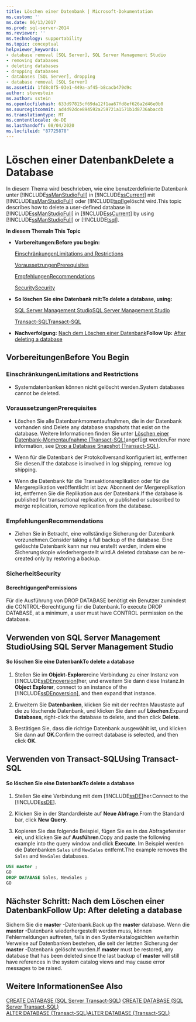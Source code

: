 ```yaml
---
title: Löschen einer Datenbank | Microsoft-Dokumentation
ms.custom: ''
ms.date: 06/13/2017
ms.prod: sql-server-2014
ms.reviewer: ''
ms.technology: supportability
ms.topic: conceptual
helpviewer_keywords:
- database removal [SQL Server], SQL Server Management Studio
- removing databases
- deleting databases
- dropping databases
- databases [SQL Server], dropping
- database removal [SQL Server]
ms.assetid: 1fd8c0f5-03e1-449a-af45-b8cacb479d9c
author: stevestein
ms.author: sstein
ms.openlocfilehash: 633d97815cf69da12f1aa67fd8ef626a2d46e0b0
ms.sourcegitcommit: ad4d92dce894592a259721a1571b1d8736abacdb
ms.translationtype: MT
ms.contentlocale: de-DE
ms.lasthandoff: 08/04/2020
ms.locfileid: "87725878"
---
```

# <a name="delete-a-database"></a><span data-ttu-id="d6658-102">Löschen einer Datenbank</span><span class="sxs-lookup"><span data-stu-id="d6658-102">Delete a Database</span></span>
  <span data-ttu-id="d6658-103">In diesem Thema wird beschrieben, wie eine benutzerdefinierte Datenbank unter [!INCLUDE[ssManStudioFull](../../includes/ssmanstudiofull-md.md)] in [!INCLUDE[ssCurrent](../../includes/sscurrent-md.md)] mit [!INCLUDE[ssManStudioFull](../../includes/ssmanstudiofull-md.md)] oder [!INCLUDE[tsql](../../includes/tsql-md.md)]gelöscht wird.</span><span class="sxs-lookup"><span data-stu-id="d6658-103">This topic describes how to delete a user-defined database in [!INCLUDE[ssManStudioFull](../../includes/ssmanstudiofull-md.md)] in [!INCLUDE[ssCurrent](../../includes/sscurrent-md.md)] by using [!INCLUDE[ssManStudioFull](../../includes/ssmanstudiofull-md.md)] or [!INCLUDE[tsql](../../includes/tsql-md.md)].</span></span>  
  
 <span data-ttu-id="d6658-104">**In diesem Thema**</span><span class="sxs-lookup"><span data-stu-id="d6658-104">**In This Topic**</span></span>  
  
-   <span data-ttu-id="d6658-105">**Vorbereitungen:**</span><span class="sxs-lookup"><span data-stu-id="d6658-105">**Before you begin:**</span></span>  
  
     [<span data-ttu-id="d6658-106">Einschränkungen</span><span class="sxs-lookup"><span data-stu-id="d6658-106">Limitations and Restrictions</span></span>](#Restrictions)  
  
     [<span data-ttu-id="d6658-107">Voraussetzungen</span><span class="sxs-lookup"><span data-stu-id="d6658-107">Prerequisites</span></span>](#Prerequisites)  
  
     [<span data-ttu-id="d6658-108">Empfehlungen</span><span class="sxs-lookup"><span data-stu-id="d6658-108">Recommendations</span></span>](#Recommendations)  
  
     [<span data-ttu-id="d6658-109">Security</span><span class="sxs-lookup"><span data-stu-id="d6658-109">Security</span></span>](#Security)  
  
-   <span data-ttu-id="d6658-110">**So löschen Sie eine Datenbank mit:**</span><span class="sxs-lookup"><span data-stu-id="d6658-110">**To delete a database, using:**</span></span>  
  
     [<span data-ttu-id="d6658-111">SQL Server Management Studio</span><span class="sxs-lookup"><span data-stu-id="d6658-111">SQL Server Management Studio</span></span>](#SSMSProcedure)  
  
     [<span data-ttu-id="d6658-112">Transact-SQL</span><span class="sxs-lookup"><span data-stu-id="d6658-112">Transact-SQL</span></span>](#TsqlProcedure)  
  
-   <span data-ttu-id="d6658-113">**Nachverfolgung:**  [Nach dem Löschen einer Datenbank](#FollowUp)</span><span class="sxs-lookup"><span data-stu-id="d6658-113">**Follow Up:**  [After deleting a database](#FollowUp)</span></span>  
  
##  <a name="before-you-begin"></a><a name="BeforeYouBegin"></a> <span data-ttu-id="d6658-114">Vorbereitungen</span><span class="sxs-lookup"><span data-stu-id="d6658-114">Before You Begin</span></span>  
  
###  <a name="limitations-and-restrictions"></a><a name="Restrictions"></a> <span data-ttu-id="d6658-115">Einschränkungen</span><span class="sxs-lookup"><span data-stu-id="d6658-115">Limitations and Restrictions</span></span>  
  
-   <span data-ttu-id="d6658-116">Systemdatenbanken können nicht gelöscht werden.</span><span class="sxs-lookup"><span data-stu-id="d6658-116">System databases cannot be deleted.</span></span>  
  
###  <a name="prerequisites"></a><a name="Prerequisites"></a> <span data-ttu-id="d6658-117">Voraussetzungen</span><span class="sxs-lookup"><span data-stu-id="d6658-117">Prerequisites</span></span>  
  
-   <span data-ttu-id="d6658-118">Löschen Sie alle Datenbankmomentaufnahmen, die in der Datenbank vorhanden sind.</span><span class="sxs-lookup"><span data-stu-id="d6658-118">Delete any database snapshots that exist on the database.</span></span> <span data-ttu-id="d6658-119">Weitere Informationen finden Sie unter [Löschen einer Datenbank-Momentaufnahme &#40;Transact-SQL&#41;](drop-a-database-snapshot-transact-sql.md)angefügt werden.</span><span class="sxs-lookup"><span data-stu-id="d6658-119">For more information, see [Drop a Database Snapshot &#40;Transact-SQL&#41;](drop-a-database-snapshot-transact-sql.md).</span></span>  
  
-   <span data-ttu-id="d6658-120">Wenn für die Datenbank der Protokollversand konfiguriert ist, entfernen Sie diesen.</span><span class="sxs-lookup"><span data-stu-id="d6658-120">If the database is involved in log shipping, remove log shipping.</span></span>  
  
-   <span data-ttu-id="d6658-121">Wenn die Datenbank für die Transaktionsreplikation oder für die Mergereplikation veröffentlicht ist bzw. Abonnent der Mergereplikation ist, entfernen Sie die Replikation aus der Datenbank.</span><span class="sxs-lookup"><span data-stu-id="d6658-121">If the database is published for transactional replication, or published or subscribed to merge replication, remove replication from the database.</span></span>  
  
###  <a name="recommendations"></a><a name="Recommendations"></a> <span data-ttu-id="d6658-122">Empfehlungen</span><span class="sxs-lookup"><span data-stu-id="d6658-122">Recommendations</span></span>  
  
-   <span data-ttu-id="d6658-123">Ziehen Sie in Betracht, eine vollständige Sicherung der Datenbank vorzunehmen.</span><span class="sxs-lookup"><span data-stu-id="d6658-123">Consider taking a full backup of the database.</span></span> <span data-ttu-id="d6658-124">Eine gelöschte Datenbank kann nur neu erstellt werden, indem eine Sicherungskopie wiederhergestellt wird.</span><span class="sxs-lookup"><span data-stu-id="d6658-124">A deleted database can be re-created only by restoring a backup.</span></span>  
  
###  <a name="security"></a><a name="Security"></a> <span data-ttu-id="d6658-125">Sicherheit</span><span class="sxs-lookup"><span data-stu-id="d6658-125">Security</span></span>  
  
####  <a name="permissions"></a><a name="Permissions"></a> <span data-ttu-id="d6658-126">Berechtigungen</span><span class="sxs-lookup"><span data-stu-id="d6658-126">Permissions</span></span>  
 <span data-ttu-id="d6658-127">Für die Ausführung von DROP DATABASE benötigt ein Benutzer zumindest die CONTROL-Berechtigung für die Datenbank.</span><span class="sxs-lookup"><span data-stu-id="d6658-127">To execute DROP DATABASE, at a minimum, a user must have CONTROL permission on the database.</span></span>  
  
##  <a name="using-sql-server-management-studio"></a><a name="SSMSProcedure"></a> <span data-ttu-id="d6658-128">Verwenden von SQL Server Management Studio</span><span class="sxs-lookup"><span data-stu-id="d6658-128">Using SQL Server Management Studio</span></span>  
  
#### <a name="to-delete-a-database"></a><span data-ttu-id="d6658-129">So löschen Sie eine Datenbank</span><span class="sxs-lookup"><span data-stu-id="d6658-129">To delete a database</span></span>  
  
1.  <span data-ttu-id="d6658-130">Stellen Sie im **Objekt-Explorer**eine Verbindung zu einer Instanz von [!INCLUDE[ssDEnoversion](../../includes/ssdenoversion-md.md)]her, und erweitern Sie dann diese Instanz.</span><span class="sxs-lookup"><span data-stu-id="d6658-130">In **Object Explorer**, connect to an instance of the [!INCLUDE[ssDEnoversion](../../includes/ssdenoversion-md.md)], and then expand that instance.</span></span>  
  
2.  <span data-ttu-id="d6658-131">Erweitern Sie **Datenbanken**, klicken Sie mit der rechten Maustaste auf die zu löschende Datenbank, und klicken Sie dann auf **Löschen**.</span><span class="sxs-lookup"><span data-stu-id="d6658-131">Expand **Databases**, right-click the database to delete, and then click **Delete**.</span></span>  
  
3.  <span data-ttu-id="d6658-132">Bestätigen Sie, dass die richtige Datenbank ausgewählt ist, und klicken Sie dann auf **OK**.</span><span class="sxs-lookup"><span data-stu-id="d6658-132">Confirm the correct database is selected, and then click **OK**.</span></span>  
  
##  <a name="using-transact-sql"></a><a name="TsqlProcedure"></a> <span data-ttu-id="d6658-133">Verwenden von Transact-SQL</span><span class="sxs-lookup"><span data-stu-id="d6658-133">Using Transact-SQL</span></span>  
  
#### <a name="to-delete-a-database"></a><span data-ttu-id="d6658-134">So löschen Sie eine Datenbank</span><span class="sxs-lookup"><span data-stu-id="d6658-134">To delete a database</span></span>  
  
1.  <span data-ttu-id="d6658-135">Stellen Sie eine Verbindung mit dem [!INCLUDE[ssDE](../../includes/ssde-md.md)]her.</span><span class="sxs-lookup"><span data-stu-id="d6658-135">Connect to the [!INCLUDE[ssDE](../../includes/ssde-md.md)].</span></span>  
  
2.  <span data-ttu-id="d6658-136">Klicken Sie in der Standardleiste auf **Neue Abfrage**.</span><span class="sxs-lookup"><span data-stu-id="d6658-136">From the Standard bar, click **New Query**.</span></span>  
  
3.  <span data-ttu-id="d6658-137">Kopieren Sie das folgende Beispiel, fügen Sie es in das Abfragefenster ein, und klicken Sie auf **Ausführen**.</span><span class="sxs-lookup"><span data-stu-id="d6658-137">Copy and paste the following example into the query window and click **Execute**.</span></span> <span data-ttu-id="d6658-138">Im Beispiel werden die Datenbanken `Sales` und `NewSales` entfernt.</span><span class="sxs-lookup"><span data-stu-id="d6658-138">The example removes the `Sales` and `NewSales` databases.</span></span>  
  
```sql  
USE master ;  
GO  
DROP DATABASE Sales, NewSales ;  
GO  
```  
  
##  <a name="follow-up-after-deleting-a-database"></a><a name="FollowUp"></a><span data-ttu-id="d6658-139">Nächster Schritt: Nach dem Löschen einer Datenbank</span><span class="sxs-lookup"><span data-stu-id="d6658-139">Follow Up: After deleting a database</span></span>  
 <span data-ttu-id="d6658-140">Sichern Sie die **master** -Datenbank.</span><span class="sxs-lookup"><span data-stu-id="d6658-140">Back up the **master** database.</span></span> <span data-ttu-id="d6658-141">Wenn die **master** -Datenbank wiederhergestellt werden muss, können Fehlermeldungen auftreten, falls in den Systemkatalogsichten weiterhin Verweise auf Datenbanken bestehen, die seit der letzten Sicherung der **master** -Datenbank gelöscht wurden.</span><span class="sxs-lookup"><span data-stu-id="d6658-141">If **master** must be restored, any database that has been deleted since the last backup of **master** will still have references in the system catalog views and may cause error messages to be raised.</span></span>  
  
## <a name="see-also"></a><span data-ttu-id="d6658-142">Weitere Informationen</span><span class="sxs-lookup"><span data-stu-id="d6658-142">See Also</span></span>  
 <span data-ttu-id="d6658-143">[CREATE DATABASE &#40;SQL Server Transact-SQL&#41;](/sql/t-sql/statements/create-database-sql-server-transact-sql) </span><span class="sxs-lookup"><span data-stu-id="d6658-143">[CREATE DATABASE &#40;SQL Server Transact-SQL&#41;](/sql/t-sql/statements/create-database-sql-server-transact-sql) </span></span>  
 [<span data-ttu-id="d6658-144">ALTER DATABASE &#40;Transact-SQL&#41;</span><span class="sxs-lookup"><span data-stu-id="d6658-144">ALTER DATABASE &#40;Transact-SQL&#41;</span></span>](/sql/t-sql/statements/alter-database-transact-sql)  
  
  
